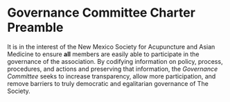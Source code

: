 # Governance Committee Charter Preamble

It is in the interest of the New Mexico Society for Acupuncture and Asian Medicine to ensure **all** members are easily able to participate in the governance of the association. 
By codifying information on policy, process, procedures, and actions and preserving that information, the *Governance Committee* seeks to increase transparency, allow more participation, and remove barriers to truly democratic and egalitarian governance of The Society. 